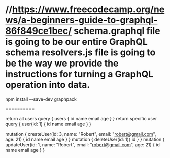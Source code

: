 //https://www.freecodecamp.org/news/a-beginners-guide-to-graphql-86f849ce1bec/
schema.graphql  file is going to be our entire GraphQL schema
resolvers.js    file is going to be the way we provide the instructions for turning a GraphQL operation into data.
==========
npm install --save-dev graphpack

==========


return all users
query {
  users {
    id
    name
    email
    age
  }
}
return specific user
query {
  user(id: 1) {
    id
    name
    email
    age
  }
}

mutation {
  createUser(id: 3, name: "Robert", email: "robert@gmail.com", age: 21) {
    id
    name
    email
    age
  }
}
mutation {
  deleteUser(id: 1){
  id
  }
}
mutation {
  updateUser(id: 1, name: "Robert", email: "robert@gmail.com", age: 21) {
    id
    name
    email
    age
  }
}